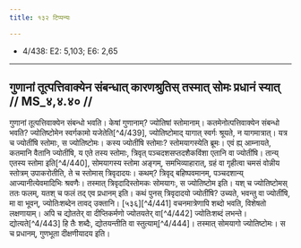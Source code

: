 ```yaml
---
title: १३२ टिप्पन्यः

---
```

- 4/438: E2: 5,103; E6: 2,65

____________________________________________


## गुणानां तूत्पत्तिवाक्येन संबन्धात् कारणश्रुतिस् तस्मात् सोमः प्रधानं स्यात् // MS_४,४.४० //

गुणानां तूत्पत्तिवाक्येन संबन्धो भवति। केषां गुणानाम्? ज्योतिषां स्तोमानाम्। कतमेनोत्पत्तिवाक्येन संबन्धो भवति? ज्योतिष्टोमेन स्वर्गकामो यजेतेति[^4/439], ज्योतिष्टोमाद् यागात् स्वर्गः श्रूयते, न यागमात्रात्। यत्र च ज्योतींषि स्तोमाः, स ज्योतिष्टोमः। कस्य ज्योतींषि स्तोमाः? स्तोमयागस्येति ब्रूमः। एवं ह्य् आम्नायते, कतमानि वैतानि ज्योतींषि, य एते तस्य स्तोमाः, त्रिवृत् पञ्चदशसप्तदशैकविंशा एतानि वा ज्योतींषि। तान्य् एतस्य स्तोमा इति[^4/440], सोमयागस्य स्तोमा अङ्गम्, समभिव्याहारात्, ग्रहं वा गृहीत्वा चमसं वोन्नीय स्तोत्रम् उपाकरोतीति, ते च स्तोमास् त्रिवृदादयः। कथम्? त्रिवृद् बहिष्पवमानम्, पञ्चदशान्य् आज्यानीत्येवमादिभिः श्रवणैः।
तस्मात् त्रिवृदादिस्तोमकः सोमयागः, स ज्योतिष्टोम इति। यश् च ज्योतिष्टोमस् ततः फलम्, यतश् च फलं तद् एव प्रधानम् इति। कथं पुनस् त्रिवृदादयो ज्योतींषि? उच्यते, भवन्तु वा ज्योतींषि, मा वा भूवन्, ज्योतिःशब्देन तावद् उक्तानि। [५३६][^4/441] वचनमात्रेणापि शब्दो भवति, विशेषतो लक्षणायाम्। अपि च द्योततेर् वा दीप्तिकर्मणो ज्योतयतेर् वा[^4/442] ज्योतिःशब्दं लभन्ते। द्योत्यते[^4/443] हि तैः शब्दैः, द्योतयन्तीति वा स्तुत्याम्[^4/444]। तस्मात् सोमयागो ज्योतिष्टोमः। स च प्रधानम्, गुणभूता दीक्षणीयादय इति।

